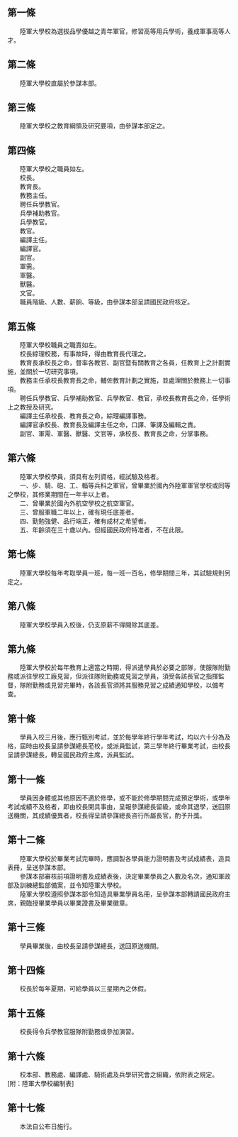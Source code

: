第一條 
-------
　　陸軍大學校為選拔品學優越之青年軍官，修習高等用兵學術，養成軍事高等人才。  


第二條 
-------
　　陸軍大學校直屬於參謀本部。  


第三條 
-------
　　陸軍大學校之教育綱領及研究要項，由參謀本部定之。  


第四條 
-------
　　陸軍大學校之職員如左。  
　　校長。  
　　教育長。  
　　教務主任。  
　　聘任兵學教官。  
　　兵學補助教官。  
　　兵學教官。  
　　教官。  
　　編譯主任。  
　　編譯官。  
　　副官。  
　　軍需。  
　　軍醫。  
　　獸醫。  
　　文官。  
　　職員階級、人數、薪餉、等級，由參謀本部呈請國民政府核定。  


第五條 
-------
　　陸軍大學校職員之職責如左。  
　　校長綜理校務，有事故時，得由教育長代理之。  
　　教育長承校長之命，督率各教官、副官暨有關教育之各員，任教育上之計劃實施，並關於一切研究事項。  
　　教務主任承校長教育長之命，輔佐教育計劃之實施，並處理關於教務上一切事項。  
　　聘任兵學教官、兵學補助教官、兵學教官、教官，承校長教育長之命，任學術上之教授及研究。  
　　編譯主任承校長、教育長之命，綜理編譯事務。  
　　編譯官承校長、教育長及編譯主任之命，口譯、筆譯及編輯之責。  
　　副官、軍需、軍醫、獸醫、文官等，承校長、教育長之命，分掌事務。  


第六條 
-------
　　陸軍大學校學員，須具有左列資格，經試驗及格者。  
　　一、步、騎、砲、工、輜等兵科之軍官，曾畢業於國內外陸軍軍官學校或同等之學校，其修業期間在一年半以上者。  
　　二、曾畢業於國內外航空學校之航空軍官。  
　　三、曾服軍職二年以上，確有現任底差者。  
　　四、勤勉強健、品行端正，確有成材之希望者。  
　　五、年齡須在三十歲以內。但經國民政府特准者，不在此限。  


第七條 
-------
　　陸軍大學校每年考取學員一班，每一班一百名，修學期間三年，其試驗規則另定之。  


第八條 
-------
　　陸軍大學校學員入校後，仍支原薪不得開除其底差。  


第九條 
-------
　　陸軍大學校於每年教育上適當之時期，得派遣學員於必要之部隊，使服隊附勤務或派往學校工廠見習，但派往隊附勤務或見習之學員，須受各該長官之指揮監督，隊附勤務或見習完畢時，各該長官須將其服務見習之成績通知學校，以備考查。  


第十條 
-------
　　學員入校三月後，應行甄別考試，並於每學年終行學年考試，均以六十分為及格，屆時由校長呈請參謀總長蒞校，或派員監試，第三學年終行畢業考試，由校長呈請參謀總長，轉呈國民政府主席，派員監試。  


第十一條 
---------
　　學員因身體或其他原因不適於修學，或不能於修學期間完成預定學術，或學年考試成績不及格者，即由校長開具事由，呈報參謀總長留級，或命其退學，送回原送機關，其成績優異者，校長得呈請參謀總長咨行所屬長官，酌予升獎。  


第十二條 
---------
　　陸軍大學校於畢業考試完畢時，應調製各學員能力證明書及考試成績表，造具表冊，呈送參謀本部。  
　　參謀本部審核前項證明書及成績表後，決定畢業學員之人數及名次，通知軍政部及訓練總監部備案，並令知陸軍大學校。  
　　陸軍大學校遵照參謀本部令知造具畢業學員名冊，呈參謀本部轉請國民政府主席，親臨授畢業學員以畢業證書及畢業徽章。  


第十三條 
---------
　　學員畢業後，由校長呈請參謀總長，送回原送機關。  


第十四條 
---------
　　校長於每年夏期，可給學員以三星期內之休假。  


第十五條 
---------
　　校長得令兵學教官服隊附勤務或參加演習。  


第十六條 
---------
　　校本部、教務處、編譯處、騎術處及兵學研究會之組織，依附表之規定。[附：陸軍大學校編制表]  


第十七條 
---------
　　本法自公布日施行。